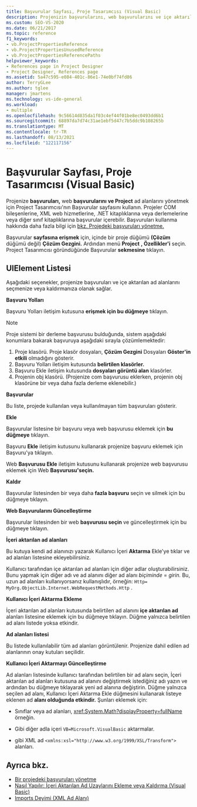 ```yaml
---
title: Başvurular Sayfası, Proje Tasarımcısı (Visual Basic)
description: Projenizin başvurularını, web başvurularını ve içe aktarılan ad alanlarını yönetmek için Project Tasarımcısı'nın Başvurular sayfasını kullanmayı öğrenin.
ms.custom: SEO-VS-2020
ms.date: 06/21/2017
ms.topic: reference
f1_keywords:
- vb.ProjectPropertiesReference
- vb.ProjectPropertiesUnusedReference
- vb.ProjectPropertiesReferencePaths
helpviewer_keywords:
- References page in Project Designer
- Project Designer, References page
ms.assetid: 5a47c595-e084-401c-86e1-74e0bf74fd86
author: TerryGLee
ms.author: tglee
manager: jmartens
ms.technology: vs-ide-general
ms.workload:
- multiple
ms.openlocfilehash: 9c56614d835da1f03c4ef44f01be8ec0493dd6b1
ms.sourcegitcommit: 68897da7d74c31ae1ebf5d47c7b5ddc9b108265b
ms.translationtype: MT
ms.contentlocale: tr-TR
ms.lasthandoff: 08/13/2021
ms.locfileid: "122117156"
---
```

# <a name="references-page-project-designer-visual-basic"></a>Başvurular Sayfası, Proje Tasarımcısı (Visual Basic)

Projenize **başvuruları,** web **başvurularını ve Project** ad alanlarını yönetmek için Project Tasarımcısı'nın Başvurular sayfasını kullanın. Projeler COM bileşenlerine, XML web hizmetlerine, .NET kitaplıklarına veya derlemelerine veya diğer sınıf kitaplıklarına başvurular içerebilir. Başvuruları kullanma hakkında daha fazla bilgi için [bkz. Projedeki başvuruları yönetme.](../../ide/managing-references-in-a-project.md)

Başvurular **sayfasına erişmek** için, içinde bir proje düğümü **(Çözüm** düğümü değil) **Çözüm Gezgini.** Ardından menü **Project** **, Özellikler'i** seçin. Project Tasarımcısı göründüğünde Başvurular **sekmesine** tıklayın.

## <a name="uielement-list"></a>UIElement Listesi

Aşağıdaki seçenekler, projenize başvuruları ve içe aktarılan ad alanlarını seçmenize veya kaldırmanıza olanak sağlar.

**Başvuru Yolları**

Başvuru Yolları iletişim kutusuna **erişmek için bu düğmeye** tıklayın.

> [!NOTE]
> Proje sistemi bir derleme başvurusu bulduğunda, sistem aşağıdaki konumlara bakarak başvuruya aşağıdaki sırayla çözümlemektedir:
>
> 1. Proje klasörü. Proje klasör dosyaları, **Çözüm Gezgini** Dosyaları **Göster'in etkili** olmadığını gösterir.
> 2. Başvuru Yolları iletişim kutusunda **belirtilen klasörler.**
> 3. Başvuru Ekle iletişim kutusunda **dosyaları görüntü alan** klasörler.
> 4. Projenin obj klasörü. (Projenize com başvurusu eklerken, projenin obj klasörüne bir veya daha fazla derleme eklenebilir.)

 **Başvurular**

Bu liste, projede kullanılan veya kullanılmayan tüm başvuruları gösterir.

 **Ekle**

Başvurular listesine bir başvuru veya web başvurusu eklemek için **bu düğmeye** tıklayın.

Başvuru **Ekle** iletişim kutusunu kullanarak projenize başvuru eklemek için Başvuru'ya tıklayın.

Web **Başvurusu Ekle** iletişim kutusunu kullanarak projenize web başvurusu eklemek için Web **Başvurusu'seçin.**

 **Kaldır**

Başvurular listesinden bir veya daha **fazla başvuru** seçin ve silmek için bu düğmeye tıklayın.

 **Web Başvurularını Güncelleştirme**

Başvurular listesinden bir web **başvurusu seçin** ve güncelleştirmek için bu düğmeye tıklayın.

 **İçeri aktarılan ad alanları**

Bu kutuya kendi ad alanınızı yazarak Kullanıcı İçeri **Aktarma** Ekle'ye tıklar ve ad alanları listesine ekleyebilirsiniz.

Kullanıcı tarafından içe aktarılan ad alanları için diğer adlar oluşturabilirsiniz. Bunu yapmak için diğer adı ve ad alanını diğer ad alanı *biçiminde* = *girin.* Bu, uzun ad alanları kullanıyorsanız kullanışlıdır, örneğin: `Http= MyOrg.ObjectLib.Internet.WebRequestMethods.Http` .

 **Kullanıcı İçeri Aktarma Ekleme**

İçeri aktarılan ad alanları kutusunda belirtilen ad alanını **içe aktarılan ad** alanları listesine eklemek için bu düğmeye tıklayın. Düğme yalnızca belirtilen ad alanı listede yoksa etkindir.

 **Ad alanları listesi**

Bu listede kullanılabilir tüm ad alanları görüntülenir. Projenize dahil edilen ad alanlarının onay kutuları seçilidir.

 **Kullanıcı İçeri Aktarmayı Güncelleştirme**

Ad alanları listesinde kullanıcı tarafından belirtilen bir ad alanı seçin, İçeri aktarılan  ad alanları kutusuna ad alanını değiştirmek istediğiniz adı yazın ve ardından bu düğmeye tıklayarak yeni ad alanına değiştirin. Düğme yalnızca seçilen ad alanı, Kullanıcı İçeri Aktarma Ekle düğmesini kullanarak listeye eklenen ad **alanı olduğunda etkindir.** Şunları eklemek için:

- Sınıflar veya ad alanları, <xref:System.Math?displayProperty=fullName> örneğin.

- Gibi diğer adla içeri `VB=Microsoft.VisualBasic` aktarmalar.

- gibi XML ad `<xmlns:xsl="http://www.w3.org/1999/XSL/Transform">` alanları.

## <a name="see-also"></a>Ayrıca bkz.

- [Bir projedeki başvuruları yönetme](../../ide/managing-references-in-a-project.md)
- [Nasıl Yapılır: İçeri Aktarılan Ad Uzaylarını Ekleme veya Kaldırma (Visual Basic)](../../ide/how-to-add-or-remove-imported-namespaces-visual-basic.md)
- [Imports Deyimi (XML Ad Alanı)](/dotnet/visual-basic/language-reference/statements/imports-statement-xml-namespace)
